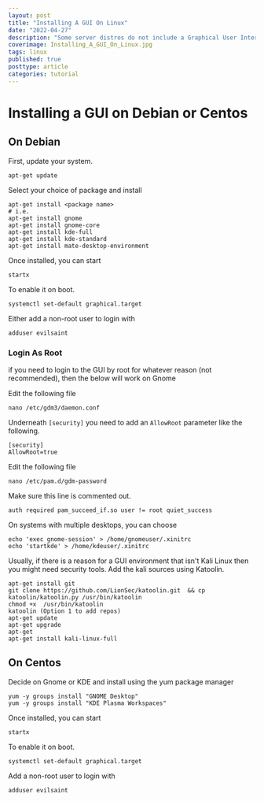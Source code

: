 ```yaml
---
layout: post
title: "Installing A GUI On Linux"
date: "2022-04-27"
description: "Some server distros do not include a Graphical User Interface (GUI) by default. A GUI can take up system resources such as memory and processor, and often for a server-orientated operating system, this is not ideal. However, specific tasks and applications are more manageable and better run in a GUI environment."
coverimage: Installing_A_GUI_On_Linux.jpg
tags: linux
published: true
posttype: article
categories: tutorial
---
```

# Installing a GUI on Debian or Centos

## On Debian

First, update your system.
```
apt-get update
```

Select your choice of package and install
```
apt-get install <package name>
# i.e.
apt-get install gnome
apt-get install gnome-core
apt-get install kde-full
apt-get install kde-standard
apt-get install mate-desktop-environment
```

Once installed, you can start
```
startx
```

To enable it on boot.
```
systemctl set-default graphical.target
```

Either add a non-root user to login with
```
adduser evilsaint
```

### Login As Root

if you need to login to the GUI by root for whatever reason (not recommended), then the below will work on Gnome

Edit the following file

```
nano /etc/gdm3/daemon.conf
```

Underneath `[security]` you need to add an `AllowRoot` parameter like the following.

```
[security]
AllowRoot=true
```

Edit the following file
```
nano /etc/pam.d/gdm-password
```

Make sure this line is commented out.
```
auth required pam_succeed_if.so user != root quiet_success
```

On systems with multiple desktops, you can choose
```
echo 'exec gnome-session' > /home/gnomeuser/.xinitrc
echo 'startkde' > /home/kdeuser/.xinitrc
```

Usually, if there is a reason for a GUI environment that isn't Kali Linux then you might need security tools. Add the kali sources using Katoolin.

```
apt-get install git
git clone https://github.com/LionSec/katoolin.git  && cp katoolin/katoolin.py /usr/bin/katoolin
chmod +x  /usr/bin/katoolin
katoolin (Option 1 to add repos)
apt-get update
apt-get upgrade
apt-get
apt-get install kali-linux-full
```

## On Centos

Decide on Gnome or KDE and install using the yum package manager
```
yum -y groups install "GNOME Desktop"
yum -y groups install "KDE Plasma Workspaces"
```

Once installed, you can start
```
startx
```

To enable it on boot.
```
systemctl set-default graphical.target
```

Add a non-root user to login with
```
adduser evilsaint
```